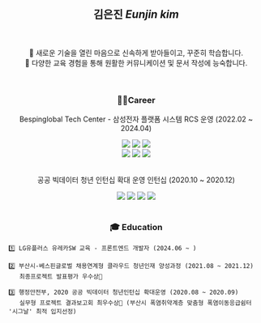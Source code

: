 ## <p align="center"> 김은진 *Eunjin kim* </p>

<br>
<p align="center">
🔹 새로운 기술을 열린 마음으로 신속하게 받아들이고, 꾸준히 학습합니다. <br>
🔹 다양한 교육 경험을 통해 원활한 커뮤니케이션 및 문서 작성에 능숙합니다.
</p><br>

### <p align="center"> 👩‍💻Career </p>
<p align="center"> Bespinglobal Tech Center - 삼성전자 플랫폼 시스템 RCS 운영 (2022.02 ~ 2024.04) </p>
<div align=center>
  <img src="https://img.shields.io/badge/amazoneks-FF9900?style=for-the-badge&logo=amazoneks&logoColor=white">
	<img src="https://img.shields.io/badge/Terraform-7B42BC?style=for-the-badge&logo=terraform&logoColor=white">
  <img src="https://img.shields.io/badge/Grafana-F2F4F9?style=for-the-badge&logo=grafana&logoColor=orange"><br/>
  <img src="https://img.shields.io/badge/Slack-4A154B?style=for-the-badge&logo=slack&logoColor=white">
  <img src="https://img.shields.io/badge/Linux-262577?style=for-the-badge&logo=linux&logoColor=white">
  <img src="https://img.shields.io/badge/Jira-0052CC?style=for-the-badge&logo=Jira&logoColor=white">
</div>
<br>

<p align="center"> 공공 빅데이터 청년 인턴십 확대 운영 인턴십 (2020.10 ~ 2020.12) </p>
<div align=center>
	<img src="https://img.shields.io/badge/R-276DC3?style=for-the-badge&logo=r&logoColor=white">
  <img src="https://img.shields.io/badge/Python-00AAFF?style=for-the-badge&logo=python&logoColor=white">
  <img src="https://img.shields.io/badge/qgis-3.28_firenze-93b023?&style=for-the-badge&logo=qgis&logoColor=white">
  <img src="https://img.shields.io/badge/Microsoft_Excel-217346?style=for-the-badge&logo=microsoft-excel&logoColor=white">
</div>
<br>

### <p align="center"> 🎓 Education </p>

```
1️⃣ LG유플러스 유레카SW 교육 - 프론트엔드 개발자 (2024.06 ~ )

2️⃣ 부산시-베스핀글로벌 채용연계형 클라우드 청년인재 양성과정 (2021.08 ~ 2021.12)
   최종프로젝트 발표평가 우수상🏅

3️⃣ 행정안전부, 2020 공공 빅데이터 청년인턴십 확대운영 (2020.08 ~ 2020.09)
   실무형 프로젝트 결과보고회 최우수상🏅 (부산시 폭염취약계층 맞춤형 폭염이동응급쉼터 '시그날' 최적 입지선정) 
```
